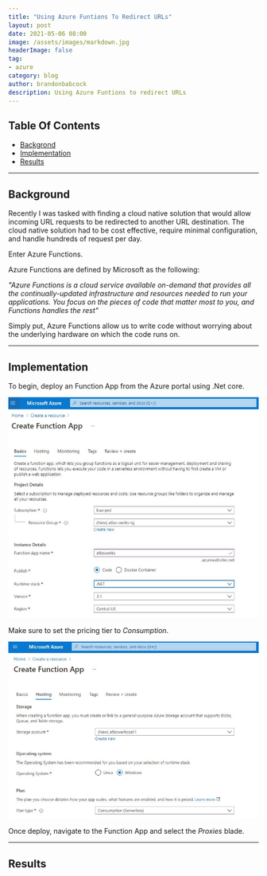 ```yaml
---
title: "Using Azure Funtions To Redirect URLs"
layout: post
date: 2021-05-06 08:00
image: /assets/images/markdown.jpg
headerImage: false
tag:
- azure
category: blog
author: brandonbabcock
description: Using Azure Funtions to redirect URLs
---
```

## Table Of Contents
- [Backgrond](#background)
- [Implementation](#implementation)
- [Results](#results)

---

## Background

<span class="background"><p>Recently I was tasked with finding a cloud native solution that would allow incoming URL requests to be redirected to another URL destination. The cloud native solution had to be cost effective, require minimal configuration, and handle hundreds of request per day. 

Enter Azure Functions.

Azure Functions are defined by Microsoft as the following:

*"Azure Functions is a cloud service available on-demand that provides all the continually-updated infrastructure and resources needed to run your applications. You focus on the pieces of code that matter most to you, and Functions handles the rest"*

Simply put, Azure Functions allow us to write code without worrying about the underlying hardware on which the code runs on.
</span>

---

## Implementation

<span class="implementation"><p>
To begin, deploy an Function App from the Azure portal using .Net core.

![AzureFunction](/_posts/images/azure_function_url_redirect_01.jpg)

Make sure to set the pricing tier to *Consumption*.

![AzureFunction](/_posts/images/azure_function_url_redirect_02.jpg)

Once deploy, navigate to the Function App and select the *Proxies* blade.



</span>

---
## Results

<span class="results">
</span>
